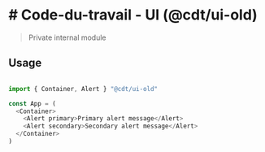 # # Code-du-travail - UI (@cdt/ui-old)

> Private internal module 

## Usage

```js

import { Container, Alert } "@cdt/ui-old"

const App = (
  <Container>
    <Alert primary>Primary alert message</Alert>
    <Alert secondary>Secondary alert message</Alert>
  </Container>
)
```
